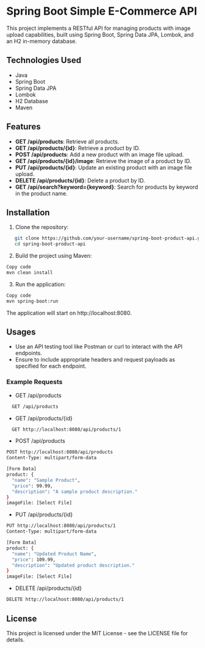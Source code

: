 # Spring Boot Simple E-Commerce API

This project implements a RESTful API for managing products with image upload capabilities, built using Spring Boot, Spring Data JPA, Lombok, and an H2 in-memory database.

## Technologies Used
- Java
- Spring Boot
- Spring Data JPA
- Lombok
- H2 Database
- Maven

## Features
- **GET /api/products**: Retrieve all products.
- **GET /api/products/{id}**: Retrieve a product by ID.
- **POST /api/products**: Add a new product with an image file upload.
- **GET /api/products/{id}/image**: Retrieve the image of a product by ID.
- **PUT /api/products/{id}**: Update an existing product with an image file upload.
- **DELETE /api/products/{id}**: Delete a product by ID.
- **GET /api/search?keyword={keyword}**: Search for products by keyword in the product name.

## Installation
1. Clone the repository:
```bash
   git clone https://github.com/your-username/spring-boot-product-api.git
   cd spring-boot-product-api
   ```
2. Build the project using Maven:
```bash
Copy code
mvn clean install
```

3. Run the application:
```bash
Copy code
mvn spring-boot:run
```
The application will start on http://localhost:8080.

## Usages
- Use an API testing tool like Postman or curl to interact with the API endpoints.
- Ensure to include appropriate headers and request payloads as specified for each endpoint.

### Example Requests
- GET /api/products
```bash
  GET /api/products
```
- GET /api/products/{id}
```bash
  GET http://localhost:8080/api/products/1
```
- POST /api/products
```bash
POST http://localhost:8080/api/products
Content-Type: multipart/form-data

[Form Data]
product: {
  "name": "Sample Product",
  "price": 99.99,
  "description": "A sample product description."
}
imageFile: [Select File]
```
- PUT /api/products/{id}
```bash
PUT http://localhost:8080/api/products/1
Content-Type: multipart/form-data

[Form Data]
product: {
  "name": "Updated Product Name",
  "price": 109.99,
  "description": "Updated product description."
}
imageFile: [Select File]
```
- DELETE /api/products/{id}
```bash
DELETE http://localhost:8080/api/products/1
```

## License
This project is licensed under the MIT License - see the LICENSE file for details.




